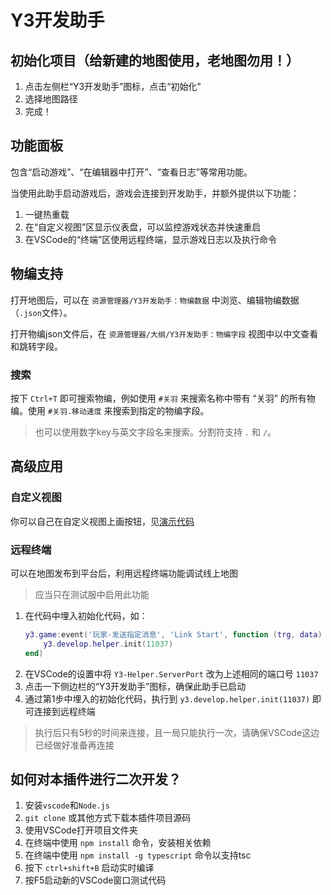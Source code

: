 # Y3开发助手

## 初始化项目（给新建的地图使用，老地图勿用！）

1. 点击左侧栏“Y3开发助手”图标，点击“初始化”
2. 选择地图路径
3. 完成！

## 功能面板

包含“启动游戏”、“在编辑器中打开”、“查看日志”等常用功能。

当使用此助手启动游戏后，游戏会连接到开发助手，并额外提供以下功能：

1. 一键热重载
2. 在“自定义视图”区显示仪表盘，可以监控游戏状态并快速重启
3. 在VSCode的“终端”区使用远程终端，显示游戏日志以及执行命令

## 物编支持

打开地图后，可以在 `资源管理器/Y3开发助手：物编数据` 中浏览、编辑物编数据（`.json`文件）。

打开物编json文件后，在 `资源管理器/大纲/Y3开发助手：物编字段` 视图中以中文查看和跳转字段。

### 搜索

按下 `Ctrl+T` 即可搜索物编，例如使用 `#关羽` 来搜索名称中带有 “关羽” 的所有物编。使用 `#关羽.移动速度` 来搜索到指定的物编字段。

> 也可以使用数字key与英文字段名来搜索。分割符支持 `.` 和 `/`。

## 高级应用

### 自定义视图

你可以自己在自定义视图上画按钮，见[演示代码](https://github.com/y3-editor/y3-lualib/blob/main/%E6%BC%94%E7%A4%BA/Y3%E5%BC%80%E5%8F%91%E5%8A%A9%E6%89%8B/%E8%87%AA%E5%AE%9A%E4%B9%89%E8%A7%86%E5%9B%BE.lua)

### 远程终端

可以在地图发布到平台后，利用远程终端功能调试线上地图

> 应当只在测试服中启用此功能

1. 在代码中埋入初始化代码，如：
    ```lua
    y3.game:event('玩家-发送指定消息', 'Link Start', function (trg, data)
        y3.develop.helper.init(11037)
    end)
    ```
2. 在VSCode的设置中将 `Y3-Helper.ServerPort` 改为上述相同的端口号 `11037`
3. 点击一下侧边栏的“Y3开发助手”图标，确保此助手已启动
4. 通过第1步中埋入的初始化代码，执行到 `y3.develop.helper.init(11037)` 即可连接到远程终端

> 执行后只有5秒的时间来连接，且一局只能执行一次，请确保VSCode这边已经做好准备再连接

## 如何对本插件进行二次开发？

1. 安装`vscode`和`Node.js`
2. `git clone` 或其他方式下载本插件项目源码
3. 使用VSCode打开项目文件夹
4. 在终端中使用 `npm install` 命令，安装相关依赖
5. 在终端中使用 `npm install -g typescript` 命令以支持tsc
6. 按下 `ctrl+shift+B` 启动实时编译
7. 按F5启动新的VSCode窗口测试代码
